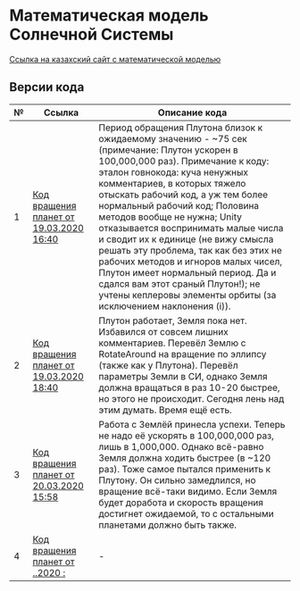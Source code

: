 # Математическая модель Солнечной Системы
[Ссылка на казахский сайт с математической моделью](http://www.dereksiz.org/matematicheskaya-modele-solnechnoj-sistemi.html)

## Версии кода
 № | Ссылка                                                        | Описание кода
---|---------------------------------------------------------------|----------------------------------------------------------------------
 1 | [Код вращения планет от 19.03.2020 16:40](/Rotate%20File/Rotate.cs) | Период обращения Плутона близок к ожидаемому значению - ~75 сек (примечание: Плутон ускорен в 100,000,000 раз). Примечание к коду: эталон говнокода: куча ненужных комментариев, в которых тяжело отыскать рабочий код, а уж тем более нормальный рабочий код; Половина методов вообще не нужна; Unity отказывается воспринимать малые числа и сводит их к единице (не вижу смысла решать эту проблема, так как без этих не рабочих методов и игноров малых чисел, Плутон имеет нормальный период. Да и сдался вам этот сраный Плутон!); не учтены кеплеровы элементы орбиты (за исключением наклонения (i)). 
 2 | [Код вращения планет от 19.03.2020 18:40](/Rotate%20File/Rotate%2019_03_2020.cs) |Плутон работает, Земля пока нет. Избавился от совсем лишних комментариев. Перевёл Землю с RotateAround на вращение по эллипсу (также как у Плутона). Перевёл параметры Земли в СИ, однако Земля должна вращаться в раз 10-20 быстрее, но этого не происходит. Сегодня лень над этим думать. Время ещё есть.
 3 | [Код вращения планет от 20.03.2020 15:58](Rotate%20File/Rotate%2020_03_2020.cs) |Работа с Землёй принесла успехи. Теперь не надо её ускорять в 100,000,000 раз, лишь в 1,000,000. Однако всё-равно Земля должна ходить быстрее (в ~120 раз). Тоже самое пытался применить к Плутону. Он сильно замедлился, но вращение всё-таки видимо. Если Земля будет доработа и скорость вращения достигнет ожидаемой, то с остальными планетами должно быть также.
 4 | [Код вращения планет от ..2020 :]() |-
